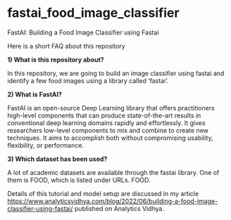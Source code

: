 # fastai_food_image_classifier

FastAI: Building a Food Image Classifier using Fastai

Here is a short FAQ about this repository

**1) What is this repository about?**

In this repository, we are going to build an image classifier using fastai and identify a few food images using a library called ‘fastai‘.

**2) What is FastAI?**

FastAI is an open-source Deep Learning library that offers practitioners high-level components that can produce state-of-the-art results in conventional deep learning domains rapidly and effortlessly. It gives researchers low-level components to mix and combine to create new techniques. It aims to accomplish both without compromising usability, flexibility, or performance.

**3) Which dataset has been used?**

A lot of academic datasets are available through the fastai library. One of them is FOOD, which is listed under URLs. FOOD.

Details of this tutorial and model setup are discussed in my article https://www.analyticsvidhya.com/blog/2022/06/building-a-food-image-classifier-using-fastai/ published on Analytics Vidhya.
